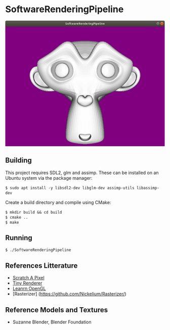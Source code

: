 # SoftwareRenderingPipeline

![Screenshot](doc/1.png)

## Building
This project requires SDL2, glm and assimp.
These can be installed on an Ubuntu system via the package manager:

```
$ sudo apt install -y libsdl2-dev libglm-dev assimp-utils libassimp-dev
```

Create a build directory and compile using CMake:
```
$ mkdir build && cd build
$ cmake ..
$ make
```

## Running

```
$ ./SoftwareRenderingPipeline
```

## References Litterature
* [Scratch A Pixel](https://www.scratchapixel.com/)
* [Tiny Renderer](https://github.com/ssloy/tinyrenderer/wiki)
* [Leanrn OpenGL](https://learnopengl.com/)
* [Rasterizer] (https://github.com/Nickelium/Rasterizer/)

## Reference Models and Textures
* Suzanne Blender, Blender Foundation

